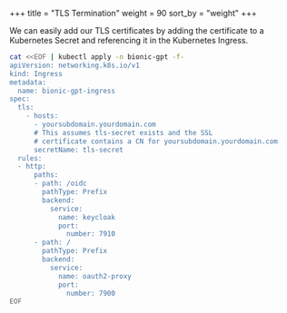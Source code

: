 +++
title = "TLS Termination"
weight = 90
sort_by = "weight"
+++

We can easily add our TLS certificates by adding the certificate to a Kubernetes Secret and referencing it in the Kubernetes Ingress.

```sh
cat <<EOF | kubectl apply -n bionic-gpt -f-
apiVersion: networking.k8s.io/v1
kind: Ingress
metadata:
  name: bionic-gpt-ingress
spec:
  tls:
    - hosts:
      - yoursubdomain.yourdomain.com
      # This assumes tls-secret exists and the SSL
      # certificate contains a CN for yoursubdomain.yourdomain.com
      secretName: tls-secret
  rules:
  - http:
      paths:
      - path: /oidc
        pathType: Prefix
        backend:
          service:
            name: keycloak
            port:
              number: 7910
      - path: /
        pathType: Prefix
        backend:
          service:
            name: oauth2-proxy
            port:
              number: 7900
EOF
```